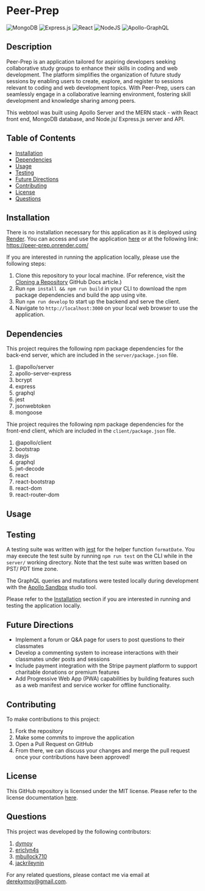 # Peer-Prep
![MongoDB](https://img.shields.io/badge/MongoDB-%234ea94b.svg?style=for-the-badge&logo=mongodb&logoColor=white)
![Express.js](https://img.shields.io/badge/express.js-%23404d59.svg?style=for-the-badge&logo=express&logoColor=%2361DAFB)
![React](https://img.shields.io/badge/react-%2320232a.svg?style=for-the-badge&logo=react&logoColor=%2361DAFB)
![NodeJS](https://img.shields.io/badge/node.js-6DA55F?style=for-the-badge&logo=node.js&logoColor=white)
![Apollo-GraphQL](https://img.shields.io/badge/-ApolloGraphQL-311C87?style=for-the-badge&logo=apollo-graphql)


## Description
Peer-Prep is an application tailored for aspiring developers seeking collaborative study groups to enhance their skills in coding and web development. The platform simplifies the organization of future study sessions by enabling users to create, explore, and register to sessions relevant to coding and web development topics. With Peer-Prep, users can seamlessly engage in a collaborative learning environment, fostering skill development and knowledge sharing among peers.  

This webtool was built using Apollo Server and the MERN stack - with React front end, MongoDB database, and Node.js/ Express.js server and API. 


## Table of Contents
- [Installation](#installation)
- [Dependencies](#dependencies)
- [Usage](#usage)
- [Testing](#testing)
- [Future Directions](#future-directions)
- [Contributing](#contributing)
- [License](#license)
- [Questions](#questions)


## Installation 
There is no installation necessary for this application as it is deployed using [Render](https://docs.render.com/). You can access and use the application [here](https://peer-prep.onrender.com/) or at the following link:  
https://peer-prep.onrender.com/

If you are interested in running the application locally, please use the following steps:
1. Clone this repository to your local machine. (For reference, visit the [Cloning a Repository](https://docs.github.com/en/repositories/creating-and-managing-repositories/cloning-a-repository) GitHub Docs article.)
2. Run `npm install && npm run build` in your CLI to download the npm package dependencies and build the app using vite.
3. Run `npm run develop` to start up the backend and serve the client.
4. Navigate to `http://localhost:3000` on your local web browser to use the application. 


## Dependencies
This project requires the following npm package dependencies for the back-end server, which are included in the `server/package.json` file.
1. @apollo/server
2. apollo-server-express
3. bcrypt
4. express
5. graphql
6. jest
7. jsonwebtoken
8. mongoose

Thie project requires the following npm package dependencies for the front-end client, which are included in the `client/package.json` file.

1. @apollo/client
2. bootstrap
3. dayjs
4. graphql
5. jwt-decode
6. react
7. react-bootstrap
8. react-dom
9. react-router-dom


## Usage 



## Testing 
A testing suite was written with [jest](https://www.npmjs.com/package/jest) for the helper function `formatDate`. You may execute the test suite by running `npm run test` on the CLI while in the `server/` working directory. Note that the test suite was written based on PST/ PDT time zone.

The GraphQL queries and mutations were tested locally during development with the [Apollo Sandbox](https://www.apollographql.com/docs/graphos/explorer/sandbox/) studio tool.  

Please refer to the [Installation](#installation) section if you are interested in running and testing the application locally.


## Future Directions 
- Implement a forum or Q&A page for users to post questions to their classmates
- Develop a commenting system to increase interactions with their classmates under posts and sessions
- Include payment integration with the Stripe payment platform to support charitable donations or premium features
- Add Progressive Web App (PWA) capabilities by building features such as a web manifest and service worker for offline functionality.


## Contributing
To make contributions to this project:  
1. Fork the repository  
2. Make some commits to improve the application
3. Open a Pull Request on GitHub
4. From there, we can discuss your changes and merge the pull request once your contributions have been approved!


## License 
This GitHub repository is licensed under the MIT license. Please refer to the license documentation [here](https://opensource.org/licenses/MIT).
  

## Questions
This project was developed by the following contributors: 
1. [dymoy](https://github.com/dymoy)
2. [ericlyn4s](https://github.com/ericlyn4s)
3. [mbullock710](https://github.com/mbullock710)
2. [jackrileynin](https://github.com/jackrileynin)

For any related questions, please contact me via email at <derekymoy@gmail.com>.
